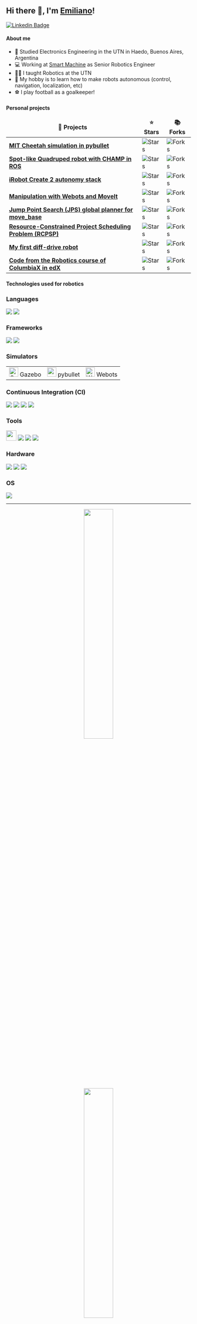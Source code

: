 ## Hi there 👋, I'm [Emiliano](https://github.com/eborghi10)!

[![Linkedin Badge](https://img.shields.io/badge/-LinkedIn-0e76a8?style=flat-square&logo=Linkedin&logoColor=white)](https://linkedin.com/in/e-borghiorue)

#### About me

- :book: Studied Electronics Engineering in the UTN in Haedo, Buenos Aires, Argentina
- :computer: Working at [Smart Machine](https://www.oxin.nz/) as Senior Robotics Engineer
- :teacher: I taught Robotics at the UTN
- :robot: My hobby is to learn how to make robots autonomous (control, navigation, localization, etc) 
- :soccer: I play football as a goalkeeper!

#### Personal projects

<table>
  <thead align="center">
    <tr border: none;>
      <td><b>🎁 Projects</b></td>
      <td><b>⭐ Stars</b></td>
      <td><b>📚 Forks</b></td>
    </tr>
  </thead>
  <tbody>
    <tr>
      <td><a href="https://github.com/eborghi10/quadruped_ctrl"><b>MIT Cheetah simulation in pybullet</b></a></td>
      <td><img alt="Stars" src="https://img.shields.io/github/stars/eborghi10/quadruped_ctrl?style=flat-square&labelColor=343b41"/></td>
      <td><img alt="Forks" src="https://img.shields.io/github/forks/eborghi10/quadruped_ctrl?style=flat-square&labelColor=343b41"/></td>
    </tr>
    <tr>
      <td><a href="https://github.com/eborghi10/spot_quadruped_ros"><b>Spot-like Quadruped robot with CHAMP in ROS</b></a></td>
      <td><img alt="Stars" src="https://img.shields.io/github/stars/eborghi10/spot_quadruped_ros?style=flat-square&labelColor=343b41"/></td>
      <td><img alt="Forks" src="https://img.shields.io/github/forks/eborghi10/spot_quadruped_ros?style=flat-square&labelColor=343b41"/></td>
    </tr>
	  <tr>
      <td><a href="https://github.com/RoboticaUtnFrba/create_autonomy"><b>iRobot Create 2 autonomy stack</b></a></td>
      <td><img alt="Stars" src="https://img.shields.io/github/stars/RoboticaUtnFrba/create_autonomy?style=flat-square&labelColor=343b41"/></td>
      <td><img alt="Forks" src="https://img.shields.io/github/forks/RoboticaUtnFrba/create_autonomy?style=flat-square&labelColor=343b41"/></td>
    </tr>
    <tr>
      <td><a href="https://github.com/eborghi10/webots_manipulation"><b>Manipulation with Webots and MoveIt</b></a></td>
      <td><img alt="Stars" src="https://img.shields.io/github/stars/eborghi10/webots_manipulation?style=flat-square&labelColor=343b41"/></td>
      <td><img alt="Forks" src="https://img.shields.io/github/forks/eborghi10/webots_manipulation?style=flat-square&labelColor=343b41"/></td>
    </tr>
    <tr>
      <td><a href="https://github.com/eborghi10/jps_global_planner"><b>Jump Point Search (JPS) global planner for move_base</b></a></td>
      <td><img alt="Stars" src="https://img.shields.io/github/stars/eborghi10/jps_global_planner?style=flat-square&labelColor=343b41"/></td>
      <td><img alt="Forks" src="https://img.shields.io/github/forks/eborghi10/jps_global_planner?style=flat-square&labelColor=343b41"/></td>
    </tr>
    <tr>
      <td><a href="https://github.com/eborghi10/RCPSP"><b>Resource-Constrained Project Scheduling Problem (RCPSP)</b></a></td>
      <td><img alt="Stars" src="https://img.shields.io/github/stars/eborghi10/RCPSP?style=flat-square&labelColor=343b41"/></td>
      <td><img alt="Forks" src="https://img.shields.io/github/forks/eborghi10/RCPSP?style=flat-square&labelColor=343b41"/></td>
    </tr>
    <tr>
      <td><a href="https://github.com/eborghi10/my_ROS_mobile_robot"><b>My first diff-drive robot</b></a></td>
      <td><img alt="Stars" src="https://img.shields.io/github/stars/eborghi10/my_ROS_mobile_robot?style=flat-square&labelColor=343b41"/></td>
      <td><img alt="Forks" src="https://img.shields.io/github/forks/eborghi10/my_ROS_mobile_robot?style=flat-square&labelColor=343b41"/></td>
    </tr>
    <tr>
      <td><a href="https://github.com/eborghi10/ColumbiaX-Robotics"><b>Code from the Robotics course of ColumbiaX in edX</b></a></td>
      <td><img alt="Stars" src="https://img.shields.io/github/stars/eborghi10/ColumbiaX-Robotics?style=flat-square&labelColor=343b41"/></td>
      <td><img alt="Forks" src="https://img.shields.io/github/forks/eborghi10/ColumbiaX-Robotics?style=flat-square&labelColor=343b41"/></td>
    </tr>
  </tbody>
</table>


#### Technologies used for robotics

<h3>Languages</h3>
<p>
  <img src="https://img.shields.io/badge/Python-3776AB?style=for-the-badge&logo=python&logoColor=white"/>
  <img src="https://img.shields.io/badge/c++-%2300599C.svg?style=for-the-badge&logo=c%2B%2B&logoColor=white"/>
</p>
<h3>Frameworks</h3>
<p>
  <img src="https://img.shields.io/badge/ros-%230A0FF9.svg?style=for-the-badge&logo=ros&logoColor=white"/>
  <img src="https://img.shields.io/badge/opencv-%23white.svg?style=for-the-badge&logo=opencv&logoColor=white"/>
</p>
<h3>Simulators</h3>
<table>
  <tbody>
    <tr>
      <td><img alt="Gazebo" src="https://seeklogo.com/images/G/gazebo-logo-51C46471CA-seeklogo.com.png" width="25"/> Gazebo</td>
      <td><img alt="pybullet" src="https://avatars.githubusercontent.com/u/6955508?s=200&v=4" width="25"/> pybullet</td>
      <td><img alt="Webots" src="https://pbs.twimg.com/profile_images/1399950004/ladybug_shadow_400x400.png" width="25"/> Webots</td>
    </tr>
  </tbody>
</table>
<h3>Continuous Integration (CI)</h3>
<p>
  <img src="https://img.shields.io/badge/travisci-%232B2F33.svg?style=for-the-badge&logo=travis&logoColor=white"/>
  <img src="https://img.shields.io/badge/githubactions-%232671E5.svg?style=for-the-badge&logo=githubactions&logoColor=white"/>
  <img src="https://img.shields.io/badge/GitLabCI-%23181717.svg?style=for-the-badge&logo=gitlab&logoColor=white"/>
  <img src="https://img.shields.io/badge/AWS-%23FF9900.svg?style=for-the-badge&logo=amazon-aws&logoColor=white"/>
</p>
<h3>Tools</h3>
<p>
  <img src="https://img.shields.io/badge/-Docker-46a2f1?style=flat-square&logo=docker&logoColor=white" height="28px"/>
  <img src="https://img.shields.io/badge/kubernetes-%23326ce5.svg?style=for-the-badge&logo=kubernetes&logoColor=white"/>
  <img src="https://img.shields.io/badge/codecov-%23ff0077.svg?style=for-the-badge&logo=codecov&logoColor=white"/>
  <img src="https://img.shields.io/badge/google%20assistant-4285F4?style=for-the-badge&logo=google%20assistant&logoColor=white"/>
</p>
<h3>Hardware</h3>
<p>
  <img src="https://img.shields.io/badge/nVIDIA-%2376B900.svg?style=for-the-badge&logo=nVIDIA&logoColor=white"/>
  <img src="https://img.shields.io/badge/-RaspberryPi-C51A4A?style=for-the-badge&logo=Raspberry-Pi"/>
  <img src="https://img.shields.io/badge/-Arduino-00979D?style=for-the-badge&logo=Arduino&logoColor=white"/>
</p>
<h3>OS</h3>
<p>
  <img src="https://img.shields.io/badge/Ubuntu-E95420?style=for-the-badge&logo=ubuntu&logoColor=white"/>
</p>

----

<p align="center">
  <img width="40%" height="40%" src="https://media.giphy.com/media/fodJ2gBu8NuQujM8rJ/giphy.gif">
</p>
<p align="center">
    <img width="40%" height="40%" src="https://i.imgur.com/gG4EsI0.jpg">
</p>
<p align="center">
    <img width="40%" height="40%" src="https://media.giphy.com/media/xH901NDQhEEd5Yjs9Z/giphy.gif">
</p>
<p align="center">
  <img width="40%" height="40%" src="https://i.imgur.com/riEVInm.jpg">
</p>
